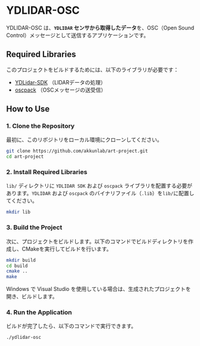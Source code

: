 # YDLIDAR-OSC

YDLIDAR-OSC は、**`YDLIDAR` センサから取得したデータ**を、OSC（Open Sound Control）メッセージとして送信するアプリケーションです。

## Required Libraries

このプロジェクトをビルドするためには、以下のライブラリが必要です：

- [YDLidar-SDK](https://github.com/YDLIDAR/YDLidar-SDK) （LIDARデータの処理）
- [oscpack](http://www.audiomulch.com/~rossb/code/oscpack/) （OSCメッセージの送受信）

## How to Use

### 1. Clone the Repository

最初に、このリポジトリをローカル環境にクローンしてください。

```bash
git clone https://github.com/akkunlab/art-project.git
cd art-project
```

### 2. Install Required Libraries

`lib/` ディレクトリに `YDLIDAR SDK` および `oscpack` ライブラリを配置する必要があります。`YDLIDAR` および `oscpack` のバイナリファイル（`.lib`）を`lib/`に配置してください。

```bash
mkdir lib
```

### 3. Build the Project

次に、プロジェクトをビルドします。以下のコマンドでビルドディレクトリを作成し、CMakeを実行してビルドを行います。

```bash
mkdir build
cd build
cmake ..
make
```

Windows で Visual Studio を使用している場合は、生成されたプロジェクトを開き、ビルドします。

### 4. Run the Application

ビルドが完了したら、以下のコマンドで実行できます。

```bash
./ydlidar-osc
```
